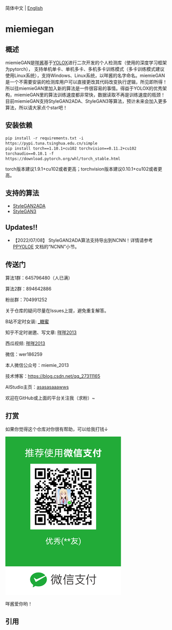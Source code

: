 简体中文 | [English](README_en.md)

# miemiegan

## 概述
miemieGAN是[咩酱](https://github.com/miemie2013)基于[YOLOX](https://github.com/Megvii-BaseDetection/YOLOX)进行二次开发的个人检测库（使用的深度学习框架为pytorch）， 支持单机单卡、单机多卡、多机多卡训练模式（多卡训练模式建议使用Linux系统），支持Windows、Linux系统，以咩酱的名字命名。miemieGAN是一个不需要安装的检测库用户可以直接更改其代码改变执行逻辑，所见即所得！所以往miemieGAN里加入新的算法是一件很容易的事情。得益于YOLOX的优秀架构，miemieGAN里的算法训练速度都非常快，数据读取不再是训练速度的瓶颈！目前miemieGAN支持StyleGAN2ADA、StyleGAN3等算法，预计未来会加入更多算法，所以请大家点个star吧！


## 安装依赖

```
pip install -r requirements.txt -i https://pypi.tuna.tsinghua.edu.cn/simple
pip install torch==1.10.1+cu102 torchvision==0.11.2+cu102 torchaudio==0.10.1 -f https://download.pytorch.org/whl/torch_stable.html
```
torch版本建议1.9.1+cu102或者更高；torchvision版本建议0.10.1+cu102或者更高。

## 支持的算法

- [StyleGAN2ADA](docs/README_StyleGAN.md)
- [StyleGAN3](docs/README_StyleGAN.md)

## Updates!!
* 【2022/07/08】 StyleGAN2ADA算法支持导出到NCNN！详情请参考[PPYOLOE](docs/README_PPYOLO.md) 文档的“NCNN”小节。

## 传送门

算法1群：645796480（人已满） 

算法2群：894642886 

粉丝群：704991252

关于仓库的疑问尽量在Issues上提，避免重复解答。

B站不定时女装: [_糖蜜](https://space.bilibili.com/646843384)

知乎不定时谢邀、写文章: [咩咩2013](https://www.zhihu.com/people/mie-mie-2013)

西瓜视频: [咩咩2013](https://www.ixigua.com/home/2088721227199148/?list_entrance=search)

微信：wer186259

本人微信公众号：miemie_2013

技术博客：https://blog.csdn.net/qq_27311165

AIStudio主页：[asasasaaawws](https://aistudio.baidu.com/aistudio/personalcenter/thirdview/165135)

欢迎在GitHub或上面的平台关注我（求粉）~


## 打赏

如果你觉得这个仓库对你很有帮助，可以给我打钱↓

![Example 0](weixin/sk.png)

咩酱爱你哟！


## 引用

```
```
